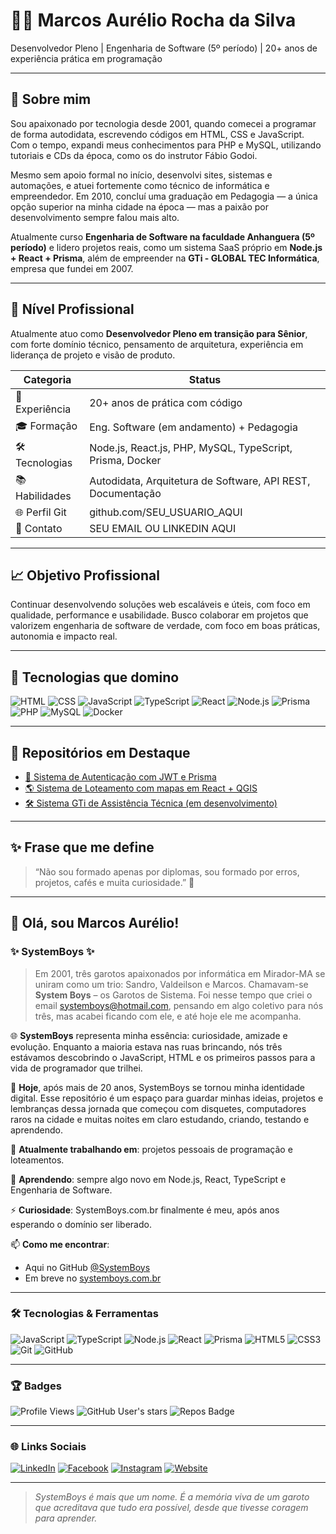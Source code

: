 # 👨‍💻 Marcos Aurélio Rocha da Silva

Desenvolvedor Pleno | Engenharia de Software (5º período) | 20+ anos de experiência prática em programação

---

## 🧭 Sobre mim

Sou apaixonado por tecnologia desde 2001, quando comecei a programar de forma autodidata, escrevendo códigos em HTML, CSS e JavaScript. Com o tempo, expandi meus conhecimentos para PHP e MySQL, utilizando tutoriais e CDs da época, como os do instrutor Fábio Godoi.  

Mesmo sem apoio formal no início, desenvolvi sites, sistemas e automações, e atuei fortemente como técnico de informática e empreendedor. Em 2010, concluí uma graduação em Pedagogia — a única opção superior na minha cidade na época — mas a paixão por desenvolvimento sempre falou mais alto.

Atualmente curso **Engenharia de Software na faculdade Anhanguera (5º período)** e lidero projetos reais, como um sistema SaaS próprio em **Node.js + React + Prisma**, além de empreender na **GTi - GLOBAL TEC Informática**, empresa que fundei em 2007.

---

## 💼 Nível Profissional

Atualmente atuo como **Desenvolvedor Pleno em transição para Sênior**, com forte domínio técnico, pensamento de arquitetura, experiência em liderança de projeto e visão de produto.

| Categoria        | Status                                  |
|------------------|------------------------------------------|
| 🧠 Experiência   | 20+ anos de prática com código           |
| 🎓 Formação      | Eng. Software (em andamento) + Pedagogia |
| 🛠️ Tecnologias   | Node.js, React.js, PHP, MySQL, TypeScript, Prisma, Docker |
| 📚 Habilidades   | Autodidata, Arquitetura de Software, API REST, Documentação |
| 🌐 Perfil Git    | github.com/SEU_USUARIO_AQUI             |
| 💬 Contato       | SEU EMAIL OU LINKEDIN AQUI               |

---

## 📈 Objetivo Profissional

Continuar desenvolvendo soluções web escaláveis e úteis, com foco em qualidade, performance e usabilidade. Busco colaborar em projetos que valorizem engenharia de software de verdade, com foco em boas práticas, autonomia e impacto real.

---

## 🔧 Tecnologias que domino

![HTML](https://img.shields.io/badge/HTML5-E34F26?logo=html5&logoColor=white)
![CSS](https://img.shields.io/badge/CSS3-1572B6?logo=css3&logoColor=white)
![JavaScript](https://img.shields.io/badge/JavaScript-F7DF1E?logo=javascript&logoColor=black)
![TypeScript](https://img.shields.io/badge/TypeScript-3178C6?logo=typescript&logoColor=white)
![React](https://img.shields.io/badge/React-20232A?logo=react&logoColor=61DAFB)
![Node.js](https://img.shields.io/badge/Node.js-339933?logo=node.js&logoColor=white)
![Prisma](https://img.shields.io/badge/Prisma-2D3748?logo=prisma&logoColor=white)
![PHP](https://img.shields.io/badge/PHP-777BB4?logo=php&logoColor=white)
![MySQL](https://img.shields.io/badge/MySQL-4479A1?logo=mysql&logoColor=white)
![Docker](https://img.shields.io/badge/Docker-2496ED?logo=docker&logoColor=white)

---

## 🧩 Repositórios em Destaque

- [🔐 Sistema de Autenticação com JWT e Prisma](#)
- [🌎 Sistema de Loteamento com mapas em React + QGIS](#)
- [🛠️ Sistema GTi de Assistência Técnica (em desenvolvimento)](#)

---

## ✨ Frase que me define
> “Não sou formado apenas por diplomas, sou formado por erros, projetos, cafés e muita curiosidade.” 🚀

---

## 👋 Olá, sou Marcos Aurélio!

### ✨ SystemBoys ✨

> Em 2001, três garotos apaixonados por informática em Mirador-MA se uniram como um trio: Sandro, Valdeilson e Marcos. Chamavam-se **System Boys** – os Garotos de Sistema. Foi nesse tempo que criei o email systemboys@hotmail.com, pensando em algo coletivo para nós três, mas acabei ficando com ele, e até hoje ele me acompanha.

🌐 **SystemBoys** representa minha essência: curiosidade, amizade e evolução. Enquanto a maioria estava nas ruas brincando, nós três estávamos descobrindo o JavaScript, HTML e os primeiros passos para a vida de programador que trilhei.  

🎯 **Hoje**, após mais de 20 anos, SystemBoys se tornou minha identidade digital. Esse repositório é um espaço para guardar minhas ideias, projetos e lembranças dessa jornada que começou com disquetes, computadores raros na cidade e muitas noites em claro estudando, criando, testando e aprendendo.

🔭 **Atualmente trabalhando em**: projetos pessoais de programação e loteamentos.

🌱 **Aprendendo**: sempre algo novo em Node.js, React, TypeScript e Engenharia de Software.

⚡ **Curiosidade**: SystemBoys.com.br finalmente é meu, após anos esperando o domínio ser liberado.

📫 **Como me encontrar**:  
- Aqui no GitHub [@SystemBoys](https://github.com/systemboys)  
- Em breve no [systemboys.com.br](http://systemboys.com.br)

---

### 🛠️ Tecnologias & Ferramentas

![JavaScript](https://img.shields.io/badge/-JavaScript-F7DF1E?logo=javascript&logoColor=black&style=flat-square)
![TypeScript](https://img.shields.io/badge/-TypeScript-3178C6?logo=typescript&logoColor=white&style=flat-square)
![Node.js](https://img.shields.io/badge/-Node.js-339933?logo=node.js&logoColor=white&style=flat-square)
![React](https://img.shields.io/badge/-React-61DAFB?logo=react&logoColor=black&style=flat-square)
![Prisma](https://img.shields.io/badge/-Prisma-2D3748?logo=prisma&logoColor=white&style=flat-square)
![HTML5](https://img.shields.io/badge/-HTML5-E34F26?logo=html5&logoColor=white&style=flat-square)
![CSS3](https://img.shields.io/badge/-CSS3-1572B6?logo=css3&logoColor=white&style=flat-square)
![Git](https://img.shields.io/badge/-Git-F05032?logo=git&logoColor=white&style=flat-square)
![GitHub](https://img.shields.io/badge/-GitHub-181717?logo=github&logoColor=white&style=flat-square)

---

### 🏆 Badges

![Profile Views](https://komarev.com/ghpvc/?username=systemboys&label=Profile%20views&color=0e75b6&style=flat)
![GitHub User's stars](https://img.shields.io/github/stars/systemboys?affiliations=OWNER%2CCOLLABORATOR&style=flat-square)
![Repos Badge](https://badgen.net/github/repos/systemboys)

---

### 🌐 Links Sociais

[![LinkedIn](https://img.shields.io/badge/-LinkedIn-0077B5?logo=linkedin&logoColor=white&style=flat-square)](https://www.linkedin.com/in/marcos-aur%C3%A9lio-rocha-da-silva-69a22699/)
[![Facebook](https://img.shields.io/badge/-Facebook-1877F2?logo=facebook&logoColor=white&style=flat-square)](https://www.facebook.com/marcosaurelio.rochadasilva)
[![Instagram](https://img.shields.io/badge/-Instagram-E4405F?logo=instagram&logoColor=white&style=flat-square)](https://www.instagram.com/systemboymarcos/)
[![Website](https://img.shields.io/badge/-SystemBoys.com.br-000000?logo=Firefox-Browser&logoColor=white&style=flat-square)](https://www.companyservices.com.br/cs/)

---

> *SystemBoys é mais que um nome. É a memória viva de um garoto que acreditava que tudo era possível, desde que tivesse coragem para aprender.*
